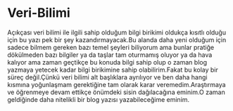 # Veri-Bilimi

Açıkçası veri bilimi ile ilgili sahip olduğum bilgi birikimi oldukça kısıtlı olduğu için bu yazı pek bir şey kazandırmayacak.Bu alanda daha yeni olduğum için sadece bilmem gereken bazı temel şeyleri biliyorum ama bunlar pratiğe dökülmeden bazı bilgiler ya da taşlar tam oturmamış oluyor ya da hava kalıyor ama zaman geçtikçe bu konuda bilgi sahip olup o zaman blog yazmaya yetecek kadar bilgi birikimine sahip olabilirim.Fakat bu kolay bir süreç değil.Çünkü veri bilimi alt başlıklara ayrılıyor ve ben daha hangi kısmına yoğunlaşmam gerektiğine tam olarak karar veremedim.Araştırmaya ve öğrenmeye devam ettikçe önümdeki sisin dağılacağına eminim.O zaman geldiğinde daha nitelikli bir blog yazısı yazabileceğime eminim.

